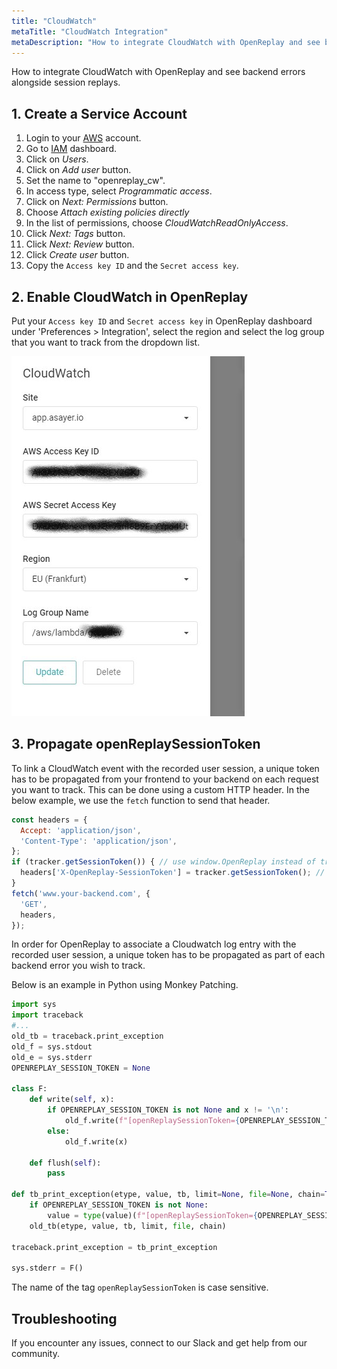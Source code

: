 ```yaml
---
title: "CloudWatch"
metaTitle: "CloudWatch Integration"
metaDescription: "How to integrate CloudWatch with OpenReplay and see backend errors alongside session replays."
---
```


How to integrate CloudWatch with OpenReplay and see backend errors alongside session replays.

## 1. Create a Service Account

1. Login to your [AWS](https//aws.amazon.com) account.
2. Go to [IAM](https://console.aws.amazon.com/iam/home) dashboard.
3. Click on *Users*.
4. Click on *Add user* button.
5. Set the name to "openreplay_cw".
6. In access type, select *Programmatic access*.
7. Click on *Next: Permissions* button.
8. Choose *Attach existing policies directly*
9. In the list of permissions, choose *CloudWatchReadOnlyAccess*.
10. Click *Next: Tags* button.
11. Click *Next: Review* button.
12. Click *Create user* button.
13. Copy the `Access key ID` and the `Secret access key`.

## 2. Enable CloudWatch in OpenReplay

Put your `Access key ID` and `Secret access key` in OpenReplay dashboard under 'Preferences > Integration', select the region and select the log group that you want to track from the dropdown list.

![CloudWatch Integration in OpenReplay](../static/cloudwatch-1.jpg#center)

## 3. Propagate openReplaySessionToken

To link a CloudWatch event with the recorded user session, a unique token has to be propagated from your frontend to your backend on each request you want to track. This can be done using a custom HTTP header. In the below example, we use the `fetch` function to send that header.

```javascript
const headers = {
  Accept: 'application/json',
  'Content-Type': 'application/json',
};
if (tracker.getSessionToken()) { // use window.OpenReplay instead of tracker if you're using the snippet
  headers['X-OpenReplay-SessionToken'] = tracker.getSessionToken(); // Inject openReplaySessionToken
}
fetch('www.your-backend.com', {
  'GET',
  headers,
});
```

In order for OpenReplay to associate a Cloudwatch log entry with the recorded user session, a unique token has to be propagated as part of each backend error you wish to track.

Below is an example in Python using Monkey Patching.

```Python
import sys
import traceback
#...
old_tb = traceback.print_exception
old_f = sys.stdout
old_e = sys.stderr
OPENREPLAY_SESSION_TOKEN = None

class F:
    def write(self, x):
        if OPENREPLAY_SESSION_TOKEN is not None and x != '\n':
            old_f.write(f"[openReplaySessionToken={OPENREPLAY_SESSION_TOKEN}] {x}")
        else:
            old_f.write(x)

    def flush(self):
        pass

def tb_print_exception(etype, value, tb, limit=None, file=None, chain=True):
    if OPENREPLAY_SESSION_TOKEN is not None:
        value = type(value)(f"[openReplaySessionToken={OPENREPLAY_SESSION_TOKEN}] " + str(value))
    old_tb(etype, value, tb, limit, file, chain)

traceback.print_exception = tb_print_exception

sys.stderr = F()
```

The name of the tag `openReplaySessionToken` is case sensitive.

## Troubleshooting

If you encounter any issues, connect to our Slack and get help from our community.
